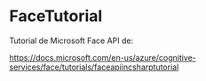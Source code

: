 # FaceTutorial

Tutorial de Microsoft Face API de:

https://docs.microsoft.com/en-us/azure/cognitive-services/face/tutorials/faceapiincsharptutorial

